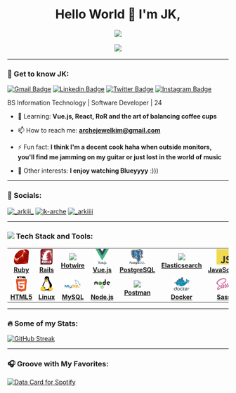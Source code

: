 <h1 align="center">Hello World 🚀 I'm JK,</h1>

<p align="center"> <img src="https://komarev.com/ghpvc/?username=your-github-archejk&style=plastic"/> </p>

<p align="center"> <img src="https://github.com/archejk/archejk/assets/112525566/18e36981-2009-4992-8b50-bc31c652f6c3"/> </p>

---

<h3 align="left">👋 Get to know JK:</h3>

[![Gmail Badge](https://img.shields.io/badge/-archejewelkim@gmail.com-c14438?style=plastic&logo=Gmail&logoColor=white&link=mailto:archejewelkim@gmail.com)](mailto:archejewelkim@gmail.com) 
[![Linkedin Badge](https://img.shields.io/badge/-jkarche-0072b1?style=plastic&logo=Linkedin&logoColor=white&link=https://www.linkedin.com/in/jk-arche/)](https://www.linkedin.com/in/jk-arche/) [![Twitter Badge](https://img.shields.io/badge/-_arkiii_-00acee?style=plastic&logo=twitter&logoColor=white&link=https://twitter.com/_arkiii_/)](https://www.twitter.com/_arkiii_/) [![Instagram Badge](https://img.shields.io/badge/-_arkiiii-C13584?style=plastic&logo=instagram&logoColor=white&link=https://instagram.com/_arkiiii/)](https://www.instagram.com/_arkiiii/)

BS Information Technology | Software Developer | 24

- 🌱 Learning: **Vue.js, React, RoR and the art of balancing coffee cups**

- 📫 How to reach me: **archejewelkim@gmail.com**

- ⚡ Fun fact: **I think I'm a decent cook haha when outside monitors, you'll find me jamming on my guitar or just lost in the world of music**

- 🖤 Other interests: **I enjoy watching Blueyyyy** :)))

---

<h3 align="left">🤝 Socials:</h3>

<p align="left">
<a href="https://twitter.com/_arkiii_" target="blank"><img align="center" src="https://raw.githubusercontent.com/rahuldkjain/github-profile-readme-generator/master/src/images/icons/Social/twitter.svg" alt="_arkiii_" height="30" width="40" /></a>
<a href="https://linkedin.com/in/jk-arche" target="blank"><img align="center" src="https://raw.githubusercontent.com/rahuldkjain/github-profile-readme-generator/master/src/images/icons/Social/linked-in-alt.svg" alt="jk-arche" height="30" width="40" /></a>
<a href="https://instagram.com/_arkiiii" target="blank"><img align="center" src="https://raw.githubusercontent.com/rahuldkjain/github-profile-readme-generator/master/src/images/icons/Social/instagram.svg" alt="_arkiiii" height="30" width="40" /></a>
</p>

---

<h3 align="left"><img src="https://media.giphy.com/media/DVzgDqMj7B6KxFWTlL/giphy.gif" width="36" /> Tech Stack and Tools: </h3>
<table align="center">
  <tr>
    <td align="center">
      <a href="https://www.ruby-lang.org/en/" target="_blank" rel="noreferrer">
        <img src="https://raw.githubusercontent.com/devicons/devicon/master/icons/ruby/ruby-original.svg" width="36" /><br>
        <strong>Ruby</strong>
      </a>
    </td>
    <td align="center">
      <a href="https://rubyonrails.org" target="_blank" rel="noreferrer">
        <img src="https://raw.githubusercontent.com/devicons/devicon/master/icons/rails/rails-original-wordmark.svg" width="36" /><br>
        <strong>Rails</strong>
      </a>
    </td>
    <td align="center">
      <a href="https://hotwired.dev/" target="_blank" rel="noreferrer">
        <img src="https://avatars.githubusercontent.com/u/57078419?s=200&v=4" width="36" /><br>
        <strong>Hotwire</strong>
      </a>
    </td>
    <td align="center">
      <a href="https://vuejs.org/" target="_blank" rel="noreferrer">
        <img src="https://raw.githubusercontent.com/devicons/devicon/master/icons/vuejs/vuejs-original-wordmark.svg" width="36" /><br>
        <strong>Vue.js</strong>
      </a>
    </td>
    <td align="center">
      <a href="https://www.postgresql.org" target="_blank" rel="noreferrer">
        <img src="https://raw.githubusercontent.com/devicons/devicon/master/icons/postgresql/postgresql-original-wordmark.svg" width="36" /><br>
        <strong>PostgreSQL</strong>
      </a>
    </td>
    <td align="center">
      <a href="https://www.elastic.co" target="_blank" rel="noreferrer">
        <img src="https://www.vectorlogo.zone/logos/elastic/elastic-icon.svg" width="36" /><br>
        <strong>Elasticsearch</strong>
      </a>
    </td>
    <td align="center">
      <a href="https://developer.mozilla.org/en-US/docs/Web/JavaScript" target="_blank" rel="noreferrer">
        <img src="https://raw.githubusercontent.com/devicons/devicon/master/icons/javascript/javascript-original.svg" width="36" /><br>
        <strong>JavaScript</strong>
      </a>
    </td>
    <td align="center">
      <a href="https://getbootstrap.com" target="_blank" rel="noreferrer">
        <img src="https://raw.githubusercontent.com/devicons/devicon/master/icons/bootstrap/bootstrap-plain-wordmark.svg" width="36" /><br>
        <strong>Bootstrap</strong>
      </a>
    </td>
    <td align="center">
      <a href="https://www.w3schools.com/css/" target="_blank" rel="noreferrer">
        <img src="https://raw.githubusercontent.com/devicons/devicon/master/icons/css3/css3-original-wordmark.svg" width="36" /><br>
        <strong>CSS3</strong>
      </a>
    </td>
  </tr>
  <tr>
    <td align="center">
      <a href="https://www.w3.org/html/" target="_blank" rel="noreferrer">
        <img src="https://raw.githubusercontent.com/devicons/devicon/master/icons/html5/html5-original-wordmark.svg" width="36" /><br>
        <strong>HTML5</strong>
      </a>
    </td>
    <td align="center">
      <a href="https://www.linux.org/" target="_blank" rel="noreferrer">
        <img src="https://raw.githubusercontent.com/devicons/devicon/master/icons/linux/linux-original.svg" width="36" /><br>
        <strong>Linux</strong>
      </a>
    </td>
    <td align="center">
      <a href="https://www.mysql.com/" target="_blank" rel="noreferrer">
        <img src="https://raw.githubusercontent.com/devicons/devicon/master/icons/mysql/mysql-original-wordmark.svg" width="36" /><br>
        <strong>MySQL</strong>
      </a>
    </td>
    <td align="center">
      <a href="https://nodejs.org" target="_blank" rel="noreferrer">
        <img src="https://raw.githubusercontent.com/devicons/devicon/master/icons/nodejs/nodejs-original-wordmark.svg" width="36" /><br>
        <strong>Node.js</strong>
      </a>
    </td>
    <td align="center">
      <a href="https://postman.com" target="_blank" rel="noreferrer">
        <img src="https://www.vectorlogo.zone/logos/getpostman/getpostman-icon.svg" width="36" /><br>
        <strong>Postman</strong>
      </a>
    </td>
    <td align="center">
      <a href="https://www.docker.com/" target="_blank" rel="noreferrer">
        <img src="https://raw.githubusercontent.com/devicons/devicon/master/icons/docker/docker-original-wordmark.svg" width="36" /><br>
        <strong>Docker</strong>
      </a>
    </td>
    <td align="center">
      <a href="https://sass-lang.com" target="_blank" rel="noreferrer">
        <img src="https://raw.githubusercontent.com/devicons/devicon/master/icons/sass/sass-original.svg" width="36" /><br>
        <strong>Sass</strong>
      </a>
    </td>
    <td align="center">
      <a href="https://www.sqlite.org/" target="_blank" rel="noreferrer">
        <img src="https://www.vectorlogo.zone/logos/sqlite/sqlite-icon.svg" width="36" /><br>
        <strong>SQLite</strong>
      </a>
    </td>
    <td align="center">
      <a href="https://tailwindcss.com/" target="_blank" rel="noreferrer">
        <img src="https://www.vectorlogo.zone/logos/tailwindcss/tailwindcss-icon.svg" width="36" /><br>
        <strong>Tailwind</strong>
      </a>
    </td>
  </tr>
</table>

---

<h3 align="left">🔥 Some of my Stats:</h3>

[![GitHub Streak](https://streak-stats.demolab.com?user=archejk&theme=github-dark-dimmed&date_format=M%20j%5B%2C%20Y%5D&mode=weekly)](https://git.io/streak-stats)

---

<h3 align="left">🎧 Groove with My Favorites:</h3>

<a href="https://data-card-for-spotify.herokuapp.com/card?user_id=21dxub5xfc6w5aouqjt5gprby">
  <img src="https://data-card-for-spotify.herokuapp.com/api/card?user_id=21dxub5xfc6w5aouqjt5gprby" alt="Data Card for Spotify">
</a>
